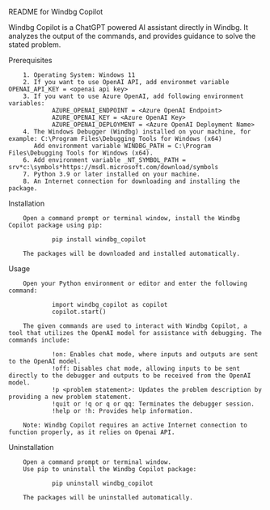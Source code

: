 README for Windbg Copilot

Windbg Copilot is a ChatGPT powered AI assistant directly in Windbg. It analyzes the output of the commands, and provides guidance to solve the stated problem.

Prerequisites

        1. Operating System: Windows 11
        2. If you want to use OpenAI API, add environmet variable OPENAI_API_KEY = <openai api key>
        3. If you want to use Azure OpenAI, add following environment variables:
                AZURE_OPENAI_ENDPOINT = <Azure OpenAI Endpoint>
                AZURE_OPENAI_KEY = <Azure OpenAI Key>
                AZURE_OPENAI_DEPLOYMENT = <Azure OpenAI Deployment Name>
        4. The Windows Debugger (Windbg) installed on your machine, for example: C:\Program Files\Debugging Tools for Windows (x64)
           Add environment variable WINDBG_PATH = C:\Program Files\Debugging Tools for Windows (x64).
        6. Add environment variable _NT_SYMBOL_PATH = srv*c:\symbols*https://msdl.microsoft.com/download/symbols
        7. Python 3.9 or later installed on your machine.
        8. An Internet connection for downloading and installing the package.

Installation

        Open a command prompt or terminal window, install the Windbg Copilot package using pip:

                pip install windbg_copilot

        The packages will be downloaded and installed automatically.

Usage

        Open your Python environment or editor and enter the following command:

                import windbg_copilot as copilot
                copilot.start()

        The given commands are used to interact with Windbg Copilot, a tool that utilizes the OpenAI model for assistance with debugging. The commands include:

                !on: Enables chat mode, where inputs and outputs are sent to the OpenAI model.
                !off: Disables chat mode, allowing inputs to be sent directly to the debugger and outputs to be received from the OpenAI model.
                !p <problem statement>: Updates the problem description by providing a new problem statement.
                !quit or !q or q or qq: Terminates the debugger session.
                !help or !h: Provides help information.

        Note: Windbg Copilot requires an active Internet connection to function properly, as it relies on Openai API.

Uninstallation

        Open a command prompt or terminal window.
        Use pip to uninstall the Windbg Copilot package:

                pip uninstall windbg_copilot

        The packages will be uninstalled automatically.